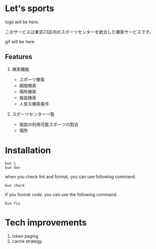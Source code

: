 # Let's sports

logo will be here.

このサービスは東京23区内のスポーツセンターを統合した検索サービスです。

gif will be here.

## Features

1. 検索機能

   - スポーツ検索
   - 期間検索
   - 場所検索
   - 施設検索
   - 人気な検索条件

2. スポーツセンター一覧
   - 施設の利用可能スポーツの割合
   - 場所

# Installation

```shell
bun i
bun dev
```

when you check lint and format, you can use following command.

```shell
bun check
```

If you format code, you can use the following command.

```shell
bun fix
```

# Tech improvements

1. token paging
2. cache strategy
